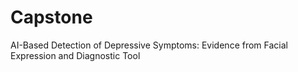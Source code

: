# Capstone
AI-Based Detection of Depressive Symptoms: Evidence from Facial Expression and Diagnostic Tool
